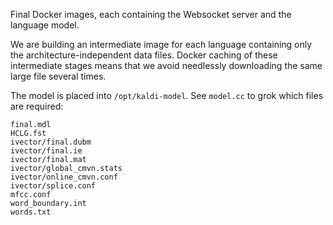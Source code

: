 Final Docker images, each containing the Websocket server and the language model.

We are building an intermediate image for each language containing only the architecture-independent data files.
Docker caching of these intermediate stages means that we avoid needlessly downloading the same large file several times.

The model is placed into `/opt/kaldi-model`. See `model.cc` to grok which files are required:

```
final.mdl
HCLG.fst
ivector/final.dubm
ivector/final.ie
ivector/final.mat
ivector/global_cmvn.stats
ivector/online_cmvn.conf
ivector/splice.conf
mfcc.conf
word_boundary.int
words.txt
```
